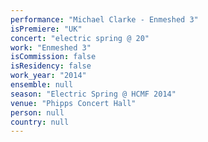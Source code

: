 ```yaml
---
performance: "Michael Clarke - Enmeshed 3"
isPremiere: "UK"
concert: "electric spring @ 20"
work: "Enmeshed 3"
isCommission: false
isResidency: false
work_year: "2014"
ensemble: null
season: "Electric Spring @ HCMF 2014"
venue: "Phipps Concert Hall"
person: null
country: null
---
```


